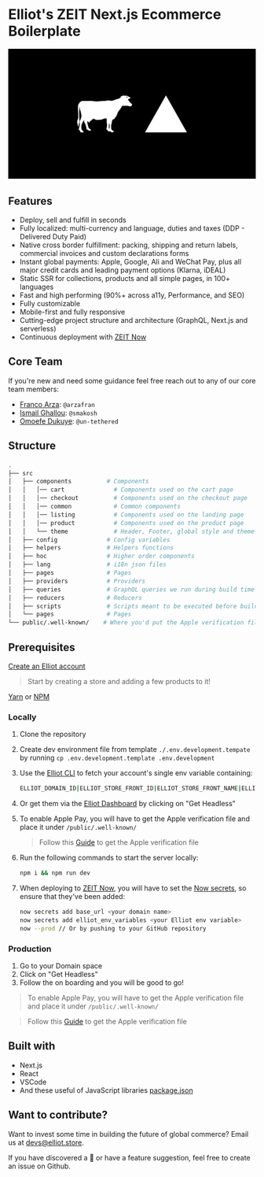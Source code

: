 # Elliot's ZEIT Next.js Ecommerce Boilerplate

![ELLIOT X ZEIT](elliot-zeit.jpg)

## Features

- Deploy, sell and fulfill in seconds
- Fully localized: multi-currency and language, duties and taxes (DDP - Delivered Duty Paid)
- Native cross border fulfillment: packing, shipping and return labels, commercial invoices and custom declarations forms
- Instant global payments: Apple, Google, Ali and WeChat Pay, plus all major credit cards and leading payment options (Klarna, iDEAL)
- Static SSR for collections, products and all simple pages, in 100+ languages
- Fast and high performing (90%+ across a11y, Performance, and SEO)
- Fully customizable
- Mobile-first and fully responsive
- Cutting-edge project structure and architecture (GraphQL, Next.js and serverless)
- Continuous deployment with [ZEIT Now](https://zeit.co)

## Core Team

If you're new and need some guidance feel free reach out to any of our core team members:

- [Franco Arza](https://github.com/arzafran): `@arzafran`
- [Ismail Ghallou](https://github.com/smakosh): `@smakosh`
- [Omoefe Dukuye](https://github.com/un-tethered): `@un-tethered`

## Structure

```bash
.
├── src
│   ├── components          # Components
│   │   │── cart              # Components used on the cart page
│   │   │── checkout          # Components used on the checkout page
│   │   │── common            # Common components
│   │   │── listing           # Components used on the landing page
│   │   │── product           # Components used on the product page
│   │   └── theme             # Header, Footer, global style and theme config
│   ├── config              # Config variables
│   ├── helpers             # Helpers functions
│   ├── hoc                 # Higher order components
│   ├── lang                # i18n json files
│   ├── pages               # Pages
│   ├── providers           # Providers
│   ├── queries             # GraphQL queries we run during build time
│   ├── reducers            # Reducers
│   ├── scripts             # Scripts meant to be executed before building the website
│   └── pages               # Pages
└── public/.well-known/    # Where you'd put the Apple verification file
```

## Prerequisites

[Create an Elliot account](https://elliot.store/)

> Start by creating a store and adding a few products to it!

[Yarn](https://yarnpkg.com/en/) or [NPM](https://nodejs.org/)

### Locally

1. Clone the repository
2. Create dev environment file from template `./.env.development.tempate` by running `cp .env.development.template .env.development`
3. Use the [Elliot CLI](https://github.com/helloiamelliot/elliot-cli) to fetch your account's single env variable containing:

   ```bash
   ELLIOT_DOMAIN_ID|ELLIOT_STORE_FRONT_ID|ELLIOT_STORE_FRONT_NAME|ELLIOT_API_KEY
   ```

4. Or get them via the [Elliot Dashboard](https://elliot.store/) by clicking on "Get Headless"
5. To enable Apple Pay, you will have to get the Apple verification file and place it under `/public/.well-known/`

   > Follow this [Guide](https://github.com/helloiamelliot/elliot-serverless-ecommerce#Apple) to get the Apple verification file

6. Run the following commands to start the server locally:

   ```bash
   npm i && npm run dev
   ```

7. When deploying to [ZEIT Now](https://zeit.co), you will have to set the [Now secrets](https://zeit.co/docs/v2/build-step#adding-secrets), so ensure that they've been added:

   ```bash
   now secrets add base_url <your domain name>
   now secrets add elliot_env_variables <your Elliot env variable>
   now --prod // Or by pushing to your GitHub repository
   ```

### Production

1. Go to your Domain space
2. Click on "Get Headless"
3. Follow the on boarding and you will be good to go!

> To enable Apple Pay, you will have to get the Apple verification file and place it under `/public/.well-known/`

> Follow this [Guide](https://github.com/helloiamelliot/elliot-serverless-ecommerce#Apple) to get the Apple verification file

## Built with

- Next.js
- React
- VSCode
- And these useful of JavaScript libraries [package.json](package.json)

## Want to contribute?

Want to invest some time in building the future of global commerce? Email us at devs@elliot.store.

If you have discovered a 🐜 or have a feature suggestion, feel free to create an issue on Github.

